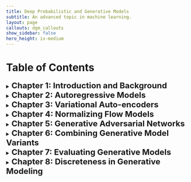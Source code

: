 ```yaml
---
title: Deep Probabilistic and Generative Models
subtitle: An advanced topic in machine learning.
layout: page
callouts: dgm_callouts
show_sidebar: false
hero_height: is-medium
---
```


# Table of Contents
<details>
  <summary><strong style="font-size:22px">Chapter 1: Introduction and Background </strong></summary>

<ul>
  <li><a href="https://kuleshov.github.io/cornell-deep-generative-models-course/assets/slides/lecture1_2019.pdf">Slide 1: Introduction</a> </li>
  <li>Tea</li>
  <li>Milk</li>
</ul>
</details>
<details>
  <summary><strong style="font-size:22px">Chapter 2: Autoregressive Models  </strong></summary>

<ul>
  <li><a href="https://kuleshov.github.io/cornell-deep-generative-models-course/assets/slides/lecture1_2019.pdf">Slide 1: Introduction</a> </li>
  <li>Tea</li>
  <li>Milk</li>
</ul>
</details>
<details>
  <summary><strong style="font-size:22px">Chapter 3: Variational Auto-encoders </strong></summary>

<ul>
  <li><a href="https://kuleshov.github.io/cornell-deep-generative-models-course/assets/slides/lecture1_2019.pdf">Slide 1: Introduction</a> </li>
  <li>Tea</li>
  <li>Milk</li>
</ul>
</details>
<details>
  <summary><strong style="font-size:22px">Chapter 4: Normalizing Flow Models </strong></summary>

<ul>
  <li><a href="https://kuleshov.github.io/cornell-deep-generative-models-course/assets/slides/lecture1_2019.pdf">Slide 1: Introduction</a> </li>
  <li>Tea</li>
  <li>Milk</li>
</ul>
</details>
<details>
  <summary><strong style="font-size:22px">Chapter 5: Generative Adversarial Networks </strong></summary>

<ul>
  <li><a href="https://kuleshov.github.io/cornell-deep-generative-models-course/assets/slides/lecture1_2019.pdf">Slide 1: Introduction</a> </li>
  <li>Tea</li>
  <li>Milk</li>
</ul>
</details>
<details>
  <summary><strong style="font-size:22px">Chapter 6: Combining Generative Model Variants </strong></summary>

<ul>
  <li><a href="https://kuleshov.github.io/cornell-deep-generative-models-course/assets/slides/lecture1_2019.pdf">Slide 1: Introduction</a> </li>
  <li>Tea</li>
  <li>Milk</li>
</ul>
</details>
<details>
  <summary><strong style="font-size:22px">Chapter 7: Evaluating Generative Models </strong></summary>

<ul>
  <li><a href="https://kuleshov.github.io/cornell-deep-generative-models-course/assets/slides/lecture1_2019.pdf">Slide 1: Introduction</a> </li>
  <li>Tea</li>
  <li>Milk</li>
</ul>
</details><details>
  <summary><strong style="font-size:22px">Chapter 8: Discreteness in Generative Modeling </strong></summary>

<ul>
  <li><a href="https://kuleshov.github.io/cornell-deep-generative-models-course/assets/slides/lecture1_2019.pdf">Slide 1: Introduction</a> </li>
  <li>Tea</li>
  <li>Milk</li>
</ul>
</details>
